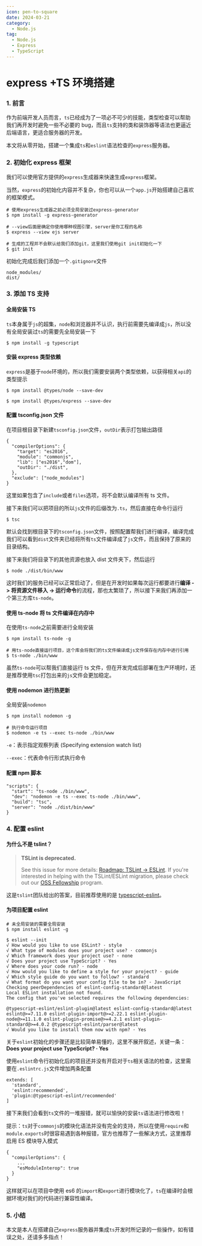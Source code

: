 ```yaml
---
icon: pen-to-square
date: 2024-03-21
category:
  - Node.js
tag:
  - Node.js
  - Express
  - TypeScript
---
```

# express +TS 环境搭建
### 1. 前言

作为前端开发人员而言，`ts`已经成为了一项必不可少的技能，类型检查可以帮助我们再开发时避免一些不必要的 bug，而且`ts`支持的类和装饰器等语法也更逼近后端语言，更适合服务器的开发。

本文将从零开始，搭建一个集成`ts`和`eslint`语法检查的`express`服务器。

### 2. 初始化 express 框架

我们可以使用官方提供的`express`生成器来快速生成`express`框架。

当然，`express`的初始化内容并不复杂，你也可以从一个`app.js`开始搭建自己喜欢的框架模式。

```
# 使用express生成器之前必须全局安装过express-generator
$ npm install -g express-generator

# --view后面是确定你使用哪种视图引擎，server是你工程的名称
$ express --view ejs server

# 生成的工程并不会默认给我们添加git，这里我们使用git init初始化一下
$ git init
```

初始化完成后我们添加一个`.gitignore`文件

```
node_modules/
dist/
```

### 3. 添加 TS 支持

#### 全局安装 TS

`ts`本身属于`js`的超集，`node`和浏览器并不认识，执行前需要先编译成`js`，所以没有全局安装过`ts`的需要先全局安装一下

```
$ npm install -g typescript
```

#### 安装 express 类型依赖

`express`是基于`node`环境的，所以我们需要安装两个类型依赖，以获得相关`api`的类型提示

```
$ npm install @types/node --save-dev

$ npm install @types/express --save-dev
```

#### 配置 tsconfig.json 文件

在项目根目录下新建`tsconfig.json`文件，`outDir`表示打包输出路径

```
{
  "compilerOptions": {
    "target": "es2016",
    "module": "commonjs",
    "lib": ["es2016","dom"],
    "outDir": "./dist",
  },
  "exclude": ["node_modules"]
}
```

这里如果包含了`include`或者`files`选项，将不会默认编译所有 ts 文件。

接下来我们可以把项目的所以`js`文件的后缀改为`.ts`，然后直接在命令行运行

```
$ tsc
```

默认会找到根目录下的`tsconfig.json`文件，按照配置帮我们进行编译，编译完成我们可以看到`dist`文件夹已经将所有`ts`文件编译成了`js`文件，而且保持了原来的目录结构。

接下来我们将目录下的其他资源也放入 dist 文件夹下，然后运行

```
$ node ./dist/bin/www
```

这时我们的服务已经可以正常启动了，但是在开发时如果每次运行都要进行**编译 -> 将资源文件移入 -> 运行命令**的流程，那也太繁琐了，所以接下来我们再添加一个第三方库`ts-node`。

#### 使用 ts-node 将 ts 文件编译在内存中

在使用`ts-node`之前需要进行全局安装

```
$ npm install ts-node -g

# 用ts-node直接运行项目，这个库会将我们的ts文件编译成js文件保存在内存中进行引用
$ ts-node ./bin/www
```

虽然`ts-node`可以帮我们直接运行 ts 文件，但在开发完成后部署在生产环境时，还是推荐使用`tsc`打包出来的`js`文件会更加稳定。

#### 使用 nodemon 进行热更新

全局安装`nodemon`

```
$ npm install nodemon -g

# 执行命令运行项目
$ nodemon -e ts --exec ts-node ./bin/www
```

`-e`：表示指定观察列表 (Specifying extension watch list)

`--exec`：代表命令行形式执行命令

#### 配置 npm 脚本

```
"scripts": {
  "start": "ts-node ./bin/www",
  "dev": "nodemon -e ts --exec ts-node ./bin/www",
  "build": "tsc",
  "server": "node ./dist/bin/www"
}
```

### 4. 配置 eslint

#### 为什么不是 tslint？

> **TSLint is deprecated.**
> 
> See this issue for more details: [Roadmap: TSLint → ESLint](https://links.jianshu.com/go?to=https%3A%2F%2Fgithub.com%2Fpalantir%2Ftslint%2Fissues%2F4534). If you're interested in helping with the TSLint/ESLint migration, please check out our [OSS Fellowship](https://links.jianshu.com/go?to=https%3A%2F%2Fmedium.com%2Fpalantir%2Ffellowships-for-open-source-developers-3892e6b75ee1) program.

这是`tslint`团队给出的答案，目前推荐使用的是 [typescript-eslint](https://links.jianshu.com/go?to=https%3A%2F%2Fgithub.com%2Ftypescript-eslint%2Ftypescript-eslint)。

#### 为项目配置 eslint

```
# 未全局安装的需要全局安装
$ npm install eslint -g

$ eslint --init
√ How would you like to use ESLint? · style       
√ What type of modules does your project use? · commonjs
√ Which framework does your project use? · none
√ Does your project use TypeScript? · Yes
√ Where does your code run? · node
√ How would you like to define a style for your project? · guide
√ Which style guide do you want to follow? · standard
√ What format do you want your config file to be in? · JavaScript
Checking peerDependencies of eslint-config-standard@latest
Local ESLint installation not found.
The config that you've selected requires the following dependencies:

@typescript-eslint/eslint-plugin@latest eslint-config-standard@latest eslint@>=7.11.0 eslint-plugin-import@>=2.22.1 eslint-plugin-node@>=11.1.0 eslint-plugin-promise@>=4.2.1 eslint-plugin-standard@>=4.0.2 @typescript-eslint/parser@latest
√ Would you like to install them now with npm? · Yes
```

关于`eslint`初始化的步骤还是比较简单易懂的，这里不展开叙述，关键一条：**Does your project use TypeScript? · Yes**

使用`eslint`命令行初始化后的项目还并没有开启对于`ts`相关语法的检查，这里需要在`.eslintrc.js`文件增加两条配置

```
extends: [
  'standard',
  'eslint:recommended',
  'plugin:@typescript-eslint/recommended'
]
```

接下来我们会看到`ts`文件的一堆报错，就可以愉快的安装`ts`语法进行修改啦！

提示：`ts`对于`commonjs`的模块化语法并没有完全的支持，所以在使用`require`和`module.exports`时很容易遇到各种报错，官方也推荐了一些解决方式，这里推荐启用 ES 模块导入模式

```
{
  "compilerOptions": {
    ...
    "esModuleInterop": true
  }
}
```

这样就可以在项目中使用 es6 的`import`和`export`进行模块化了，`ts`在编译时会根据环境对我们的代码进行兼容性编译。

### 5. 小结

本文是本人在搭建自己`express`服务器并集成`ts`开发时所记录的一些操作，如有错误之处，还请多多指点！